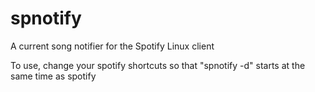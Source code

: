 spnotify
========

A current song notifier for the Spotify Linux client

To use, change your spotify shortcuts so that "spnotify -d" starts at the same time as spotify
